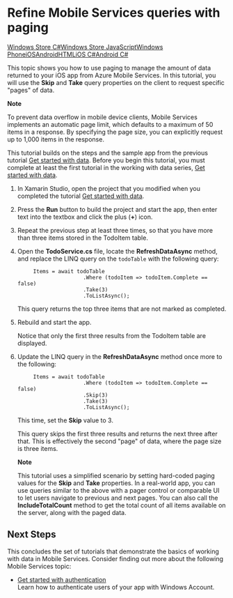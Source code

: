 <properties linkid="" urlDisplayName="" pageTitle="Add paging to data (Xamarin iOS) | Mobile Dev Center" metaKeywords="" description="Learn how to use paging to manage the amount of data returned to your Xamarin iOS app from Mobile Services." metaCanonical="" services="" authors="" solutions="" manager="" editor="" title="Refine Mobile Services queries with paging" documentationCenter="Mobile" />


# Refine Mobile Services queries with paging

<div class="dev-center-tutorial-selector sublanding"> 
	<a href="/zh-cn/develop/mobile/tutorials/add-paging-to-data-dotnet" title="Windows Store C#">Windows Store C#</a><a href="/zh-cn/develop/mobile/tutorials/add-paging-to-data-js" title="Windows Store JavaScript">Windows Store JavaScript</a><a href="/zh-cn/develop/mobile/tutorials/add-paging-to-data-wp8" title="Windows Phone">Windows Phone</a><a href="/zh-cn/develop/mobile/tutorials/add-paging-to-data-ios" title="iOS">iOS</a><a href="/zh-cn/develop/mobile/tutorials/add-paging-to-data-android" title="Android">Android</a><a href="/zh-cn/develop/mobile/tutorials/add-paging-to-data-html" title="HTML">HTML</a><a href="/zh-cn/develop/mobile/tutorials/add-paging-to-data-xamarin-ios" title="Xamarin.iOS" class="current">iOS C#</a><a href="/zh-cn/develop/mobile/tutorials/add-paging-to-data-xamarin-android" title="Xamarin.Android">Android C#</a>
</div>


This topic shows you how to use paging to manage the amount of data returned to your iOS app from Azure Mobile Services. In this tutorial, you will use the **Skip** and **Take** query properties on the client to request specific "pages" of data.

<div class="dev-callout"><b>Note</b>
<p>To prevent data overflow in mobile device clients, Mobile Services implements an automatic page limit, which defaults to a maximum of 50 items in a response. By specifying the page size, you can explicitly request up to 1,000 items in the response.</p>
</div>

This tutorial builds on the steps and the sample app from the previous tutorial [Get started with data]. Before you begin this tutorial, you must complete at least the first tutorial in the working with data series, [Get started with data]. 

1. In Xamarin Studio, open the project that you modified when you completed the tutorial [Get started with data].

2. Press the **Run** button to build the project and start the app, then enter text into the textbox and click the  plus (**+**) icon.

3. Repeat the previous step at least three times, so that you have more than three items stored in the TodoItem table. 

4. Open the **TodoService.cs** file, locate the **RefreshDataAsync** method, and replace the LINQ query on the <code>todoTable</code> with the following query: 

			Items = await todoTable
							.Where (todoItem => todoItem.Complete == false)
        		            .Take(3)
                		    .ToListAsync();

   	This query returns the top three items that are not marked as completed. 

5. Rebuild and start the app. 
   
    Notice that only the first three results from the TodoItem table are displayed. 

7. Update the LINQ query in the **RefreshDataAsync** method once more to the following:

			Items = await todoTable
							.Where (todoItem => todoItem.Complete == false)
		                    .Skip(3)
		                    .Take(3)
		                    .ToListAsync();

   	This time, set the **Skip** value to 3. 

   	This query skips the first three results and returns the next three after that. This is effectively the second "page" of data, where the page size is three items.

    <div class="dev-callout"><b>Note</b>
    <p>This tutorial uses a simplified scenario by setting hard-coded paging values for the <strong>Skip</strong> and <strong>Take</strong> properties. In a real-world app, you can use queries similar to the above with a pager control or comparable UI to let users navigate to previous and next pages. You can also call the <strong>IncludeTotalCount</strong> method to get the total count of all items available on the server, along with the paged data.</p>
    </div>

## <a name="next-steps"> </a>Next Steps

This concludes the set of tutorials that demonstrate the basics of working with data in Mobile Services. Consider finding out more about the following Mobile Services topic:

* [Get started with authentication]
  <br/>Learn how to authenticate users of your app with Windows Account.
 
<!--
* [Get started with push notifications] 
  <br/>Learn how to send a very basic push notification to your app.
-->

<!-- Anchors. -->

[Next Steps]:#next-steps

<!-- Images. -->


<!-- URLs. -->
[Get started with Mobile Services]: ./zh-cn/develop/mobile/tutorials/get-started-xamarin-ios
[Get started with data]: /zh-cn/develop/mobile/tutorials/get-started-with-data-xamarin-ios
[Get started with authentication]: /zh-cn/develop/mobile/tutorials/get-started-with-users-xamarin-ios
[Get started with push notifications]: /zh-cn/develop/mobile/tutorials/get-started-with-push-xamarin-ios

[Management Portal]: https://manage.windowsazure.cn/
